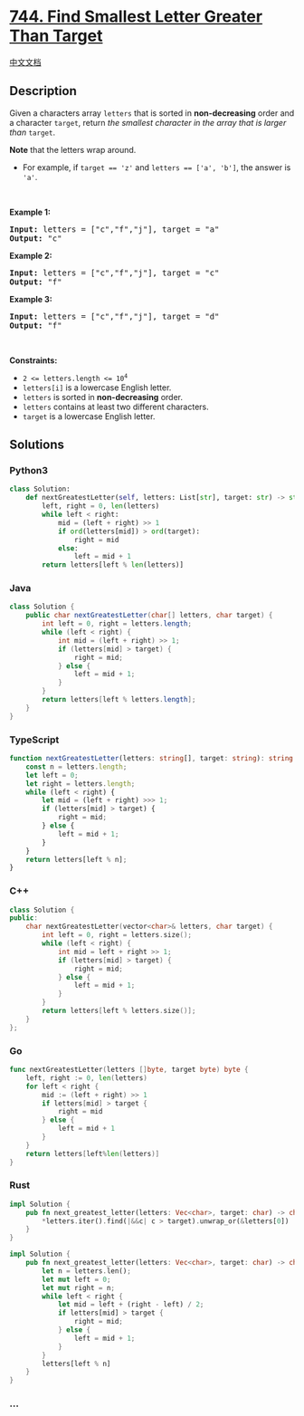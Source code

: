# [744. Find Smallest Letter Greater Than Target](https://leetcode.com/problems/find-smallest-letter-greater-than-target)

[中文文档](/solution/0700-0799/0744.Find%20Smallest%20Letter%20Greater%20Than%20Target/README.md)

## Description

<p>Given a characters array <code>letters</code> that is sorted in <strong>non-decreasing</strong> order and a character <code>target</code>, return <em>the smallest character in the array that is larger than </em><code>target</code>.</p>

<p><strong>Note</strong> that the letters wrap around.</p>

<ul>
	<li>For example, if <code>target == &#39;z&#39;</code> and <code>letters == [&#39;a&#39;, &#39;b&#39;]</code>, the answer is <code>&#39;a&#39;</code>.</li>
</ul>

<p>&nbsp;</p>
<p><strong>Example 1:</strong></p>

<pre>
<strong>Input:</strong> letters = [&quot;c&quot;,&quot;f&quot;,&quot;j&quot;], target = &quot;a&quot;
<strong>Output:</strong> &quot;c&quot;
</pre>

<p><strong>Example 2:</strong></p>

<pre>
<strong>Input:</strong> letters = [&quot;c&quot;,&quot;f&quot;,&quot;j&quot;], target = &quot;c&quot;
<strong>Output:</strong> &quot;f&quot;
</pre>

<p><strong>Example 3:</strong></p>

<pre>
<strong>Input:</strong> letters = [&quot;c&quot;,&quot;f&quot;,&quot;j&quot;], target = &quot;d&quot;
<strong>Output:</strong> &quot;f&quot;
</pre>

<p>&nbsp;</p>
<p><strong>Constraints:</strong></p>

<ul>
	<li><code>2 &lt;= letters.length &lt;= 10<sup>4</sup></code></li>
	<li><code>letters[i]</code> is a lowercase English letter.</li>
	<li><code>letters</code> is sorted in <strong>non-decreasing</strong> order.</li>
	<li><code>letters</code> contains at least two different characters.</li>
	<li><code>target</code> is a lowercase English letter.</li>
</ul>

## Solutions

<!-- tabs:start -->

### **Python3**

```python
class Solution:
    def nextGreatestLetter(self, letters: List[str], target: str) -> str:
        left, right = 0, len(letters)
        while left < right:
            mid = (left + right) >> 1
            if ord(letters[mid]) > ord(target):
                right = mid
            else:
                left = mid + 1
        return letters[left % len(letters)]
```

### **Java**

```java
class Solution {
    public char nextGreatestLetter(char[] letters, char target) {
        int left = 0, right = letters.length;
        while (left < right) {
            int mid = (left + right) >> 1;
            if (letters[mid] > target) {
                right = mid;
            } else {
                left = mid + 1;
            }
        }
        return letters[left % letters.length];
    }
}
```

### **TypeScript**

```ts
function nextGreatestLetter(letters: string[], target: string): string {
    const n = letters.length;
    let left = 0;
    let right = letters.length;
    while (left < right) {
        let mid = (left + right) >>> 1;
        if (letters[mid] > target) {
            right = mid;
        } else {
            left = mid + 1;
        }
    }
    return letters[left % n];
}
```

### **C++**

```cpp
class Solution {
public:
    char nextGreatestLetter(vector<char>& letters, char target) {
        int left = 0, right = letters.size();
        while (left < right) {
            int mid = left + right >> 1;
            if (letters[mid] > target) {
                right = mid;
            } else {
                left = mid + 1;
            }
        }
        return letters[left % letters.size()];
    }
};
```

### **Go**

```go
func nextGreatestLetter(letters []byte, target byte) byte {
	left, right := 0, len(letters)
	for left < right {
		mid := (left + right) >> 1
		if letters[mid] > target {
			right = mid
		} else {
			left = mid + 1
		}
	}
	return letters[left%len(letters)]
}
```

### **Rust**

```rust
impl Solution {
    pub fn next_greatest_letter(letters: Vec<char>, target: char) -> char {
        *letters.iter().find(|&&c| c > target).unwrap_or(&letters[0])
    }
}
```

```rust
impl Solution {
    pub fn next_greatest_letter(letters: Vec<char>, target: char) -> char {
        let n = letters.len();
        let mut left = 0;
        let mut right = n;
        while left < right {
            let mid = left + (right - left) / 2;
            if letters[mid] > target {
                right = mid;
            } else {
                left = mid + 1;
            }
        }
        letters[left % n]
    }
}
```

### **...**

```

```

<!-- tabs:end -->
